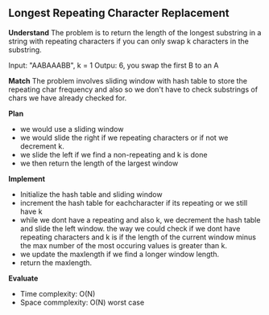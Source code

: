 ## Longest Repeating Character Replacement
**Understand**
The problem is to return the length of the longest substring in a string with repeating characters if you can only swap k characters in the substring.

Input: "AABAAABB", k = 1
Outpu:  6, you swap the first B to an A

**Match**
The problem involves sliding window with hash table to store the repeating char frequency and also so we don't have to check substrings of chars we have already checked for.

**Plan**
- we would use a sliding window
- we would slide the right if we repeating characters or if not we decrement k.
- we slide the left if we find a  non-repeating and k is done
- we then return the length of the largest window

**Implement**
- Initialize the hash table and sliding window
- increment the hash table for eachcharacter if its repeating or we still have k
- while we dont have a repeating and also k, we decrement the hash table and slide the left window.
     the way we could check if we dont have repeating characters and k is if the length of the current window minus the max number of the most occuring values is greater than k.
- we update the maxlength if we find a longer window length.
- return the maxlength.

**Evaluate**
- Time complexity: O(N)
- Space commplexity: O(N) worst case